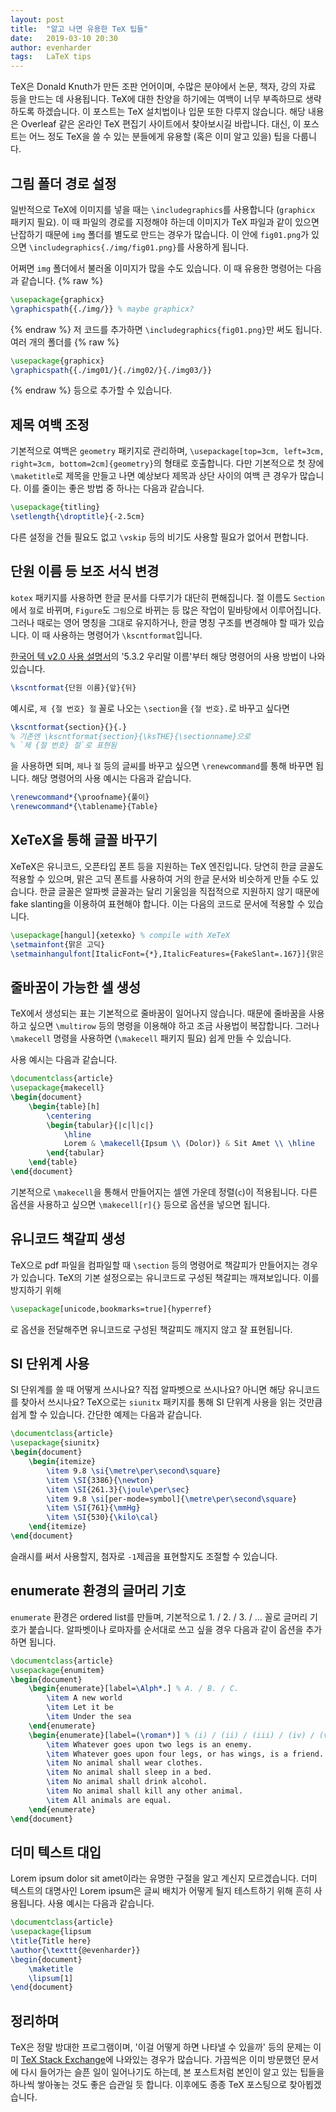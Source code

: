 ```yaml
---
layout: post
title:  "알고 나면 유용한 TeX 팁들"
date:   2019-03-10 20:30
author: evenharder
tags:   LaTeX tips
---
```


TeX은 Donald Knuth가 만든 조판 언어이며, 수많은 분야에서 논문, 책자, 강의 자료 등을 만드는 데 사용됩니다. TeX에 대한 찬양을 하기에는 여백이 너무 부족하므로 생략하도록 하겠습니다. 이 포스트는 TeX 설치법이나 입문 또한 다루지 않습니다. 해당 내용은 Overleaf 같은 온라인 TeX 편집기 사이트에서 찾아보시길 바랍니다. 대신, 이 포스트는 어느 정도 TeX을 쓸 수 있는 분들에게 유용할 (혹은 이미 알고 있을) 팁을 다룹니다.

## 그림 폴더 경로 설정
일반적으로 TeX에 이미지를 넣을 때는 `\includegraphics`를 사용합니다 (`graphicx` 패키지 필요). 이 때 파일의 경로를 지정해야 하는데 이미지가 TeX 파일과 같이 있으면 난잡하기 때문에 `img` 폴더를 별도로 만드는 경우가 많습니다. 이 안에 `fig01.png`가 있으면 `\includegraphics{./img/fig01.png}`를 사용하게 됩니다.

어쩌면 `img` 폴더에서 불러올 이미지가 많을 수도 있습니다. 이 때 유용한 명령어는 다음과 같습니다.
{% raw %}
```tex
\usepackage{graphicx}
\graphicspath{{./img/}} % maybe graphicx?
```
{% endraw %}
저 코드를 추가하면 `\includegraphics{fig01.png}`만 써도 됩니다. 여러 개의 폴더를
{% raw %}
```tex
\usepackage{graphicx}
\graphicspath{{./img01/}{./img02/}{./img03/}}
```
{% endraw %}
등으로 추가할 수 있습니다.

## 제목 여백 조정

기본적으로 여백은 `geometry` 패키지로 관리하며, `\usepackage[top=3cm, left=3cm, right=3cm, bottom=2cm]{geometry}`의 형태로 호출합니다. 다만 기본적으로 첫 장에
`\maketitle`로 제목을 만들고 나면 예상보다 제목과 상단 사이의 여백 큰 경우가 많습니다. 이를 줄이는 좋은 방법 중 하나는 다음과 같습니다.

```tex
\usepackage{titling}
\setlength{\droptitle}{-2.5cm}
```
다른 설정을 건들 필요도 없고 `\vskip` 등의 비기도 사용할 필요가 없어서 편합니다.

## 단원 이름 등 보조 서식 변경
`kotex` 패키지를 사용하면 한글 문서를 다루기가 대단히 편해집니다. 절 이름도 `Section`에서 `절`로 바뀌며, `Figure`도 `그림`으로 바뀌는 등 많은 작업이 밑바탕에서 이루어집니다. 그러나 때로는 영어 명칭을 그대로 유지하거나, 한글 명칭 구조를 변경해야 할 때가 있습니다. 이 때 사용하는 명령어가 `\kscntformat`입니다.

[한국어 텍 v2.0 사용 설명서](http://ctan.math.washington.edu/tex-archive/language/korean/kotex-utf/doc/kotexdoc.pdf)의 '5.3.2 우리말 이름'부터 해당 명령어의 사용 방법이 나와 있습니다.

```tex
\kscntformat{단원 이름}{앞}{뒤}
```

예시로, `제 {절 번호} 절` 꼴로 나오는 `\section`을 `{절 번호}.`로 바꾸고 싶다면

```tex
\kscntformat{section}{}{.}
% 기존엔 \kscntformat{section}{\ksTHE}{\sectionname}으로
% `제 {절 번호} 절`로 표현됨
```
을 사용하면 되며, `제`나 `절` 등의 글씨를 바꾸고 싶으면 `\renewcommand`를 통해 바꾸면 됩니다. 해당 명령어의 사용 예시는 다음과 같습니다.
```tex
\renewcommand*{\proofname}{풀이}
\renewcommand*{\tablename}{Table}
```

## XeTeX을 통해 글꼴 바꾸기
XeTeX은 유니코드, 오픈타입 폰트 등을 지원하는 TeX 엔진입니다. 당연히 한글 글꼴도 적용할 수 있으며, 맑은 고딕 폰트를 사용하여 거의 한글 문서와 비슷하게 만들 수도 있습니다. 한글 글꼴은 알파벳 글꼴과는 달리 기울임을 직접적으로 지원하지 않기 때문에 fake slanting을 이용하여 표현해야 합니다. 이는 다음의 코드로 문서에 적용할 수 있습니다.

```tex
\usepackage[hangul]{xetexko} % compile with XeTeX
\setmainfont{맑은 고딕}
\setmainhangulfont[ItalicFont={*},ItalicFeatures={FakeSlant=.167}]{맑은 고딕}
```
## 줄바꿈이 가능한 셀 생성
TeX에서 생성되는 표는 기본적으로 줄바꿈이 일어나지 않습니다. 때문에 줄바꿈을 사용하고 싶으면 `\multirow` 등의 명령을 이용해야 하고 조금 사용법이 복잡합니다. 그러나 `\makecell` 명령을 사용하면 (`\makecell` 패키지 필요) 쉽게 만들 수 있습니다.

사용 예시는 다음과 같습니다.
```tex
\documentclass{article}
\usepackage{makecell}
\begin{document}
    \begin{table}[h]
        \centering
        \begin{tabular}{|c|l|c|}
            \hline
            Lorem & \makecell{Ipsum \\ (Dolor)} & Sit Amet \\ \hline
        \end{tabular}
    \end{table}
\end{document}
```
기본적으로 `\makecell`을 통해서 만들어지는 셀엔 가운데 정렬(`c`)이 적용됩니다. 다른 옵션을 사용하고 싶으면 `\makecell[r]{}` 등으로 옵션을 넣으면 됩니다.

## 유니코드 책갈피 생성
TeX으로 pdf 파일을 컴파일할 때 `\section` 등의 명령어로 책갈피가 만들어지는 경우가 있습니다. TeX의 기본 설정으로는 유니코드로 구성된 책갈피는 깨져보입니다. 이를 방지하기 위해 

```tex
\usepackage[unicode,bookmarks=true]{hyperref}
```
로 옵션을 전달해주면 유니코드로 구성된 책갈피도 깨지지 않고 잘 표현됩니다.

## SI 단위계 사용

SI 단위계를 쓸 때 어떻게 쓰시나요? 직접 알파벳으로 쓰시나요? 아니면 해당 유니코드를 찾아서 쓰시나요? TeX으로는 `siunitx` 패키지를 통해 SI 단위계 사용을 읽는 것만큼 쉽게 할 수 있습니다. 간단한 예제는 다음과 같습니다.
```tex
\documentclass{article}
\usepackage{siunitx}
\begin{document}
    \begin{itemize}
        \item 9.8 \si{\metre\per\second\square}
        \item \SI{3386}{\newton}
        \item \SI{261.3}{\joule\per\sec}
        \item 9.8 \si[per-mode=symbol]{\metre\per\second\square}
        \item \SI{761}{\mmHg}
        \item \SI{530}{\kilo\cal}
    \end{itemize}
\end{document}
```
슬래시를 써서 사용할지, 첨자로 `-1`제곱을 표현할지도 조절할 수 있습니다.

## enumerate 환경의 글머리 기호
`enumerate` 환경은 ordered list를 만들며, 기본적으로 1. / 2. / 3. / ... 꼴로 글머리 기호가 붙습니다. 알파벳이나 로마자를 순서대로 쓰고 싶을 경우 다음과 같이 옵션을 추가하면 됩니다.

```tex
\documentclass{article}
\usepackage{enumitem}
\begin{document}
    \begin{enumerate}[label=\Alph*.] % A. / B. / C.
        \item A new world
        \item Let it be
        \item Under the sea
    \end{enumerate}
    \begin{enumerate}[label=(\roman*)] % (i) / (ii) / (iii) / (iv) / (v) / (vi) / (vii)
        \item Whatever goes upon two legs is an enemy.
        \item Whatever goes upon four legs, or has wings, is a friend.
        \item No animal shall wear clothes.
        \item No animal shall sleep in a bed.
        \item No animal shall drink alcohol.
        \item No animal shall kill any other animal.
        \item All animals are equal.
    \end{enumerate}
\end{document}
```

## 더미 텍스트 대입
Lorem ipsum dolor sit amet이라는 유명한 구절을 알고 계신지 모르겠습니다. 더미 텍스트의 대명사인 Lorem ipsum은 글씨 배치가 어떻게 될지 테스트하기 위해 흔히 사용됩니다. 사용 예시는 다음과 같습니다.

```tex
\documentclass{article}
\usepackage{lipsum
\title{Title here}
\author{\texttt{@evenharder}}
\begin{document}
    \maketitle
    \lipsum[1]    
\end{document}
```

## 정리하며
TeX은 정말 방대한 프로그램이며, '이걸 어떻게 하면 나타낼 수 있을까' 등의 문제는 이미 [TeX Stack Exchange](https://tex.stackexchange.com/)에 나와있는 경우가 많습니다. 가끔씩은 이미 방문했던 문서에 다시 들어가는 슬픈 일이 일어나기도 하는데, 본 포스트처럼 본인이 알고 있는 팁들을 하나씩 쌓아놓는 것도 좋은 습관일 듯 합니다. 이후에도 종종 TeX 포스팅으로 찾아뵙겠습니다.

